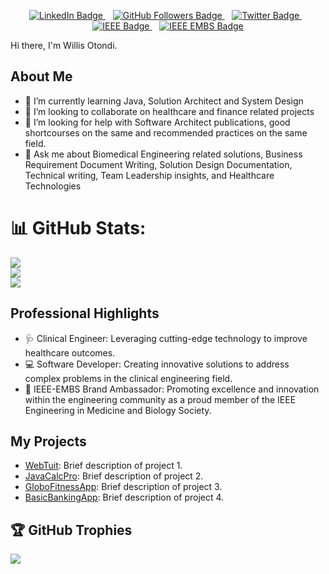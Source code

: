 <p align="center">
    <a href="https://www.linkedin.com/in/willis-o-otondi-532271106/">
        <img src="https://img.shields.io/badge/-LinkedIn-blue?style=flat-square&logo=Linkedin&logoColor=white" alt="LinkedIn Badge">
    </a>
    &nbsp;&nbsp;
    <a href="https://github.com/otondi-willis/?tab=follow">
        <img src="https://img.shields.io/github/followers/otondi-willis?label=Follow&style=social" alt="GitHub Followers Badge">
    </a>
    &nbsp;&nbsp;
    <a href="https://twitter.com/WillisOtondi">
        <img src="https://img.shields.io/badge/-@WillisOtondi-1ca0f1?style=flat-square&logo=twitter&logoColor=white" alt="Twitter Badge">
    </a>
    &nbsp;&nbsp;
    <a href="https://www.ieee.org">
        <img src="https://img.shields.io/badge/-IEEE-00629B?style=flat-square&logo=ieee&logoColor=white" alt="IEEE Badge">
    </a>
    &nbsp;&nbsp;
    <a href="https://www.embs.org">
        <img src="https://img.shields.io/badge/-IEEE_EMBS-1ca0f1?style=flat-square&logo=ieee&logoColor=white" alt="IEEE EMBS Badge">
    </a>
</p>

Hi there, I'm Willis Otondi. <br/>

## About Me
- 🌱 I’m currently learning Java, Solution Architect and System Design 
- 👯 I’m looking to collaborate on healthcare and finance related projects
- 🤔 I’m looking for help with Software Architect publications, good shortcourses on the same and recommended practices on the same field.
- 💬 Ask me about Biomedical Engineering related solutions, Business Requirement Document Writing, Solution Design Documentation, Technical writing, Team Leadership insights, and Healthcare Technologies

# 📊 GitHub Stats:
![](https://github-readme-stats.vercel.app/api?username=otondi-willis&theme=tokyonight&hide_border=false&include_all_commits=true&count_private=true)<br/>
![](https://github-readme-streak-stats.herokuapp.com/?user=otondi-willis&theme=dark&hide_border=true)<br/>
![](https://github-readme-stats.vercel.app/api/top-langs/?username=otondi-willis&theme=dark&hide_border=false&include_all_commits=true&count_private=true&layout=compact)

## Professional Highlights
- 🩺 Clinical Engineer: Leveraging cutting-edge technology to improve healthcare outcomes.
- 💻 Software Developer: Creating innovative solutions to address complex problems in the clinical engineering field.
- 🌟 IEEE-EMBS Brand Ambassador: Promoting excellence and innovation within the engineering community as a proud member of the IEEE Engineering in Medicine and Biology Society.

## My Projects
- [WebTuit](https://github.com/otondi-willis/W3BSITEbro-001..git): Brief description of project 1.
- [JavaCalcPro](https://github.com/otondi-willis/JavaProj.git): Brief description of project 2.
- [GloboFitnessApp](https://github.com/otondi-willis/flutt3r-projects.git): Brief description of project 3.
- [BasicBankingApp](https://github.com/otondi-willis/hands-on-java-3080245.git): Brief description of project 4.

## 🏆 GitHub Trophies
![](https://github-profile-trophy.vercel.app/?username=otondi-willis&theme=radical&no-frame=false&no-bg=true&margin-w=4)
